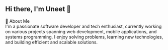 ## Hi there, I'm Uneet 👋

🚀 About Me<br>
I'm a passionate software developer and tech enthusiast, currently working on various projects spanning web development, mobile applications, and systems programming. I enjoy solving problems, learning new technologies, and building efficient and scalable solutions.
